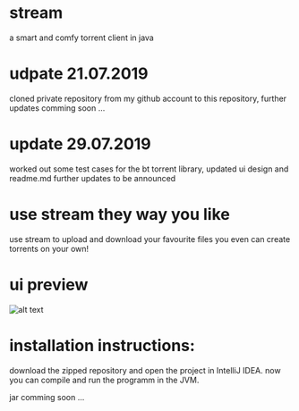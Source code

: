# stream
 a smart and comfy torrent client in java
 
# udpate 21.07.2019
 cloned private repository from my github account to this repository, further updates comming soon ...

# update 29.07.2019
 worked out some test cases for the bt torrent library, updated ui design and readme.md
 further updates to be announced
 
# use stream they way you like
 use stream to upload and download your favourite files
 you even can create torrents on your own!

# ui preview
![alt text](https://ibb.co/8z1ccH4)

# installation instructions:
 download the zipped repository and open the project in
 IntelliJ IDEA. now you can compile and run the programm
 in the JVM.
 
 jar comming soon ...

